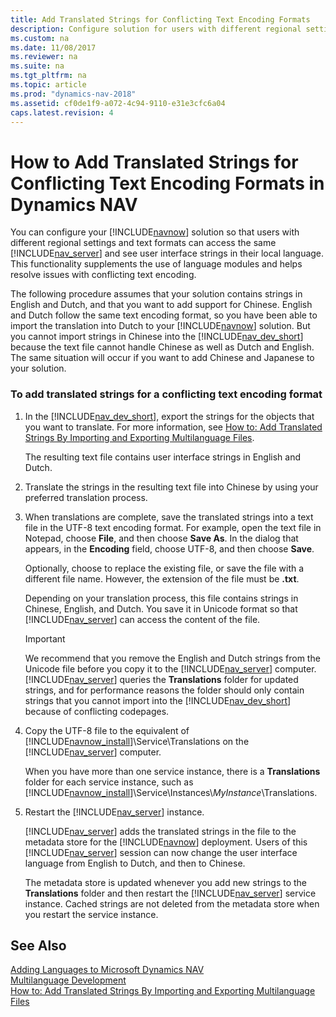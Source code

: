```yaml
---
title: Add Translated Strings for Conflicting Text Encoding Formats
description: Configure solution for users with different regional settings and formats by allowing access to the same Server but see UI strings in their local language.
ms.custom: na
ms.date: 11/08/2017
ms.reviewer: na
ms.suite: na
ms.tgt_pltfrm: na
ms.topic: article
ms.prod: "dynamics-nav-2018"
ms.assetid: cf0de1f9-a072-4c94-9110-e31e3cfc6a04
caps.latest.revision: 4
---
```

# How to Add Translated Strings for Conflicting Text Encoding Formats in Dynamics NAV
You can configure your [!INCLUDE[navnow](includes/navnow_md.md)] solution so that users with different regional settings and text formats can access the same [!INCLUDE[nav_server](includes/nav_server_md.md)] and see user interface strings in their local language. This functionality supplements the use of language modules and helps resolve issues with conflicting text encoding.  
  
 The following procedure assumes that your solution contains strings in English and Dutch, and that you want to add support for Chinese. English and Dutch follow the same text encoding format, so you have been able to import the translation into Dutch to your [!INCLUDE[navnow](includes/navnow_md.md)] solution. But you cannot import strings in Chinese into the [!INCLUDE[nav_dev_short](includes/nav_dev_short_md.md)] because the text file cannot handle Chinese as well as Dutch and English. The same situation will occur if you want to add Chinese and Japanese to your solution.  
  
### To add translated strings for a conflicting text encoding format  
  
1. In the [!INCLUDE[nav_dev_short](includes/nav_dev_short_md.md)], export the strings for the objects that you want to translate. For more information, see [How to: Add Translated Strings By Importing and Exporting Multilanguage Files](How-to--Add-Translated-Strings-By-Importing-and-Exporting-Multilanguage-Files.md).  
  
    The resulting text file contains user interface strings in English and Dutch.  
  
2. Translate the strings in the resulting text file into Chinese by using your preferred translation process.  
  
3. When translations are complete, save the translated strings into a text file in the UTF-8 text encoding format. For example, open the text file in Notepad, choose **File**, and then choose **Save As**. In the dialog that appears, in the **Encoding** field, choose UTF-8, and then choose **Save**.  
  
    Optionally, choose to replace the existing file, or save the file with a different file name. However, the extension of the file must be **.txt**.  
  
    Depending on your translation process, this file contains strings in Chinese, English, and Dutch. You save it in Unicode format so that [!INCLUDE[nav_server](includes/nav_server_md.md)] can access the content of the file.  
  
   > [!IMPORTANT]  
   >  We recommend that you remove the English and Dutch strings from the Unicode file before you copy it to the [!INCLUDE[nav_server](includes/nav_server_md.md)] computer. [!INCLUDE[nav_server](includes/nav_server_md.md)] queries the **Translations** folder for updated strings, and for performance reasons the folder should only contain strings that you cannot import into the [!INCLUDE[nav_dev_short](includes/nav_dev_short_md.md)] because of conflicting codepages.  
  
4. Copy the UTF-8 file to the equivalent of [!INCLUDE[navnow_install](includes/navnow_install_md.md)]\\Service\\Translations on the [!INCLUDE[nav_server](includes/nav_server_md.md)] computer.  
  
    When you have more than one service instance, there is a **Translations** folder for each service instance, such as [!INCLUDE[navnow_install](includes/navnow_install_md.md)]\\Service\\Instances\\*MyInstance*\\Translations.  
  
5. Restart the [!INCLUDE[nav_server](includes/nav_server_md.md)] instance.  
  
   [!INCLUDE[nav_server](includes/nav_server_md.md)] adds the translated strings in the file to the metadata store for the [!INCLUDE[navnow](includes/navnow_md.md)] deployment. Users of this [!INCLUDE[nav_server](includes/nav_server_md.md)] session can now change the user interface language from English to Dutch, and then to Chinese.  
  
   The metadata store is updated whenever you add new strings to the **Translations** folder and then restart the [!INCLUDE[nav_server](includes/nav_server_md.md)] service instance. Cached strings are not deleted from the metadata store when you restart the service instance.  
  
## See Also  
 [Adding Languages to Microsoft Dynamics NAV](Adding-Languages-to-Microsoft-Dynamics-NAV.md)   
 [Multilanguage Development](Multilanguage-Development.md)   
 [How to: Add Translated Strings By Importing and Exporting Multilanguage Files](How-to--Add-Translated-Strings-By-Importing-and-Exporting-Multilanguage-Files.md)
